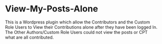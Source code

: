 # View-My-Posts-Alone
This is a Wordpress plugin which allow the Contributors and the Custom Role Users to View their Contributions alone after they have been logged In. The Other Authors/Custom Role Users could not view the posts or CPT what are all contributed.
